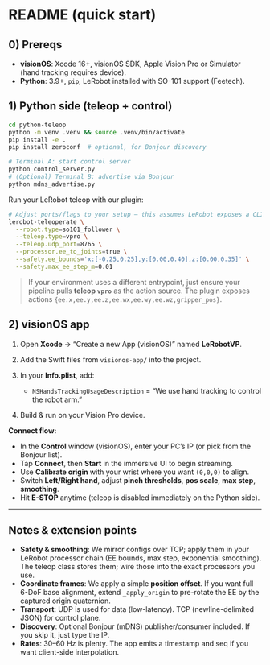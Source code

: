 # README (quick start)

## 0) Prereqs

* **visionOS**: Xcode 16+, visionOS SDK, Apple Vision Pro or Simulator (hand tracking requires device).
* **Python**: 3.9+, `pip`, LeRobot installed with SO-101 support (Feetech).

## 1) Python side (teleop + control)

```bash
cd python-teleop
python -m venv .venv && source .venv/bin/activate
pip install -e .
pip install zeroconf  # optional, for Bonjour discovery

# Terminal A: start control server
python control_server.py
# (Optional) Terminal B: advertise via Bonjour
python mdns_advertise.py
```

Run your LeRobot teleop with our plugin:

```bash
# Adjust ports/flags to your setup — this assumes LeRobot exposes a CLI like this:
lerobot-teleoperate \
  --robot.type=so101_follower \
  --teleop.type=vpro \
  --teleop.udp_port=8765 \
  --processor.ee_to_joints=true \
  --safety.ee_bounds='x:[-0.25,0.25],y:[0.00,0.40],z:[0.00,0.35]' \
  --safety.max_ee_step_m=0.01
```

> If your environment uses a different entrypoint, just ensure your pipeline pulls **teleop `vpro`** as the action source. The plugin exposes actions `{ee.x,ee.y,ee.z,ee.wx,ee.wy,ee.wz,gripper_pos}`.

## 2) visionOS app

1. Open **Xcode** → “Create a new App (visionOS)” named **LeRobotVP**.
2. Add the Swift files from `visionos-app/` into the project.
3. In your **Info.plist**, add:

   * `NSHandsTrackingUsageDescription` = “We use hand tracking to control the robot arm.”
4. Build & run on your Vision Pro device.

**Connect flow:**

* In the **Control** window (visionOS), enter your PC’s IP (or pick from the Bonjour list).
* Tap **Connect**, then **Start** in the immersive UI to begin streaming.
* Use **Calibrate origin** with your wrist where you want `(0,0,0)` to align.
* Switch **Left/Right hand**, adjust **pinch thresholds**, **pos scale**, **max step**, **smoothing**.
* Hit **E-STOP** anytime (teleop is disabled immediately on the Python side).

---

## Notes & extension points

* **Safety & smoothing**: We mirror configs over TCP; apply them in your LeRobot processor chain (EE bounds, max step, exponential smoothing). The teleop class stores them; wire those into the exact processors you use.
* **Coordinate frames**: We apply a simple **position offset**. If you want full 6-DoF base alignment, extend `_apply_origin` to pre-rotate the EE by the captured origin quaternion.
* **Transport**: UDP is used for data (low-latency). TCP (newline-delimited JSON) for control plane.
* **Discovery**: Optional Bonjour (mDNS) publisher/consumer included. If you skip it, just type the IP.
* **Rates**: 30–60 Hz is plenty. The app emits a timestamp and seq if you want client-side interpolation.
